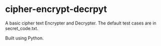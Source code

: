 # cipher-encrypt-decrpyt
A basic cipher text Encrypter and Decrypter.
The default test cases are in secret_code.txt.

Built using Python.

